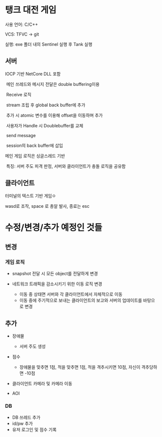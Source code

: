 # 탱크 대전 게임

사용 언어: C/C++

VCS: TFVC -> git

​실행: exe 폴더 내의 Sentinel 실행 후 Tank 실행

## 서버

IOCP 기반 NetCore DLL 포함

​	메인 쓰레드와 메시지 전달은 double buffering이용

​	Receive 로직

​		stream 조립 후 global back buffer에 추가

​			추가 시 atomic 변수를 이용해 offset을 이동하며 추가

​		사용자가 Handle 시 Doublebuffer를 교체

​	send message

​		session의 back buffer에 삽입

메인 게임 로직은 싱글스레드 기반

​	특징: 서버 주도 피격 판정, 서버와 클라이언트가 충돌 로직을 공유함

## 클라이언트

터미널의 텍스트 기반 게임ㅇ

wasd로 조작, space 로 총알 발사, 종료는 esc



# 수정/변경/추가 예정인 것들

## 변경

### 게임 로직

- snapshot 전달 시 모든 object를 전달하게 변경

- 네트워크 트래픽을 감소시키기 위한 이동 로직 변경
  - 이동 중 상태면 서버와 각 클라이언트에서 자체적으로 이동
  - 이동 중에 주기적으로 보내는 클라이언트의 보고와 서버의 업데이트를 바탕으로 변경

## 추가

- 장애물
  - 서버 주도 생성

- 점수
  - 장애물을 맞추면 1점, 적을 맞추면 1점, 적을 격추시키면 10점, 자신이 격추당하면 -10점
- 클라이언트 카메라 및 카메라 이동
- AOI

### DB

- DB 쓰레드 추가
- id/pw 추가
- 유저 로그인 및 점수 기록